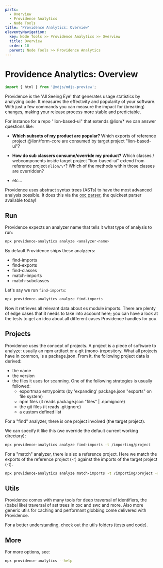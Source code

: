 ```yaml
---
parts:
  - Overview
  - Providence Analytics
  - Node Tools
title: 'Providence Analytics: Overview'
eleventyNavigation:
  key: Node Tools >> Providence Analytics >> Overview
  title: Overview
  order: 10
  parent: Node Tools >> Providence Analytics
---
```


# Providence Analytics: Overview

```js script
import { html } from '@mdjs/mdjs-preview';
```

Providence is the 'All Seeing Eye' that generates usage statistics by analyzing code.
It measures the effectivity and popularity of your software.
With just a few commands you can measure the impact for (breaking) changes, making
your release process more stable and predictable.

For instance for a repo "lion-based-ui" that extends @lion/\* we can answer questions like:

- **Which subsets of my product are popular?**
  Which exports of reference project @lion/form-core are consumed by target project "lion-based-ui"?

- **How do sub classers consume/override my product?**
  Which classes / webcomponents inside target project "lion-based-ui" extend from reference project `@lion/\*`?
  Which of the methods within those classes are overridden?

- etc...

Providence uses abstract syntax trees (ASTs) to have the most advanced analysis possible.
It does this via the [oxc parser](https://oxc.rs/docs/guide/usage/parser.html), the quickest parser available today!

## Run

Providence expects an analyzer name that tells it what type of analysis to run:

```bash
npx providence-analytics analyze <analyzer-name>
```

By default Providence ships these analyzers:

- find-imports
- find-exports
- find-classes
- match-imports
- match-subclasses

Let's say we run `find-imports`:

```bash
npx providence-analytics analyze find-imports
```

Now it retrieves all relevant data about es module imports.
There are plenty of edge cases that it needs to take into account here;
you can have a look at the tests to get an idea about all different cases Providence handles for you.

## Projects

Providence uses the concept of projects. A project is a piece of software to analyze:
usually an npm artifact or a git (mono-)repository. What all projects have in common,
is a package.json. From it, the following project data is derived:

- the name
- the version
- the files it uses for scanning. One of the following strategies is usually followed:
  - exportmap entrypoints (by 'expanding' package.json "exports" on file system)
  - npm files (it reads package.json "files" | .npmignore)
  - the git files (it reads .gitignore)
  - a custom defined list

For a "find" analyzer, there is one project involved (the target project).

We can specify it like this (we override the default current working directory):

```bash
npx providence-analytics analyze find-imports -t /importing/project
```

For a "match" analyzer, there is also a reference project.
Here we match the exports of the reference project (-r) against the imports of the target project (-t).

```bash
npx providence-analytics analyze match-imports -t /importing/project -r /exporting/project
```

## Utils

Providence comes with many tools for deep traversal of identifiers,
the (babel like) traversal of ast trees in oxc and swc and more.
Also more generic utils for caching and performant globbing come delivered with Providence.

For a better understanding, check out the utils folders (tests and code).

## More

For more options, see:

```bash
npx providence-analytics --help
```
